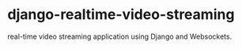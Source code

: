 # django-realtime-video-streaming
real-time video streaming application using Django and Websockets.

